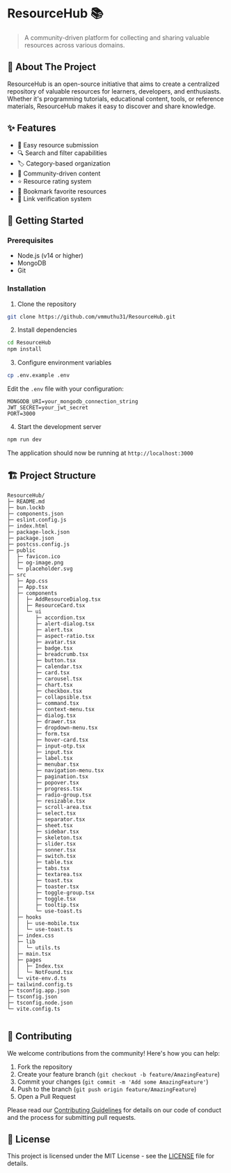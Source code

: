 # ResourceHub 📚

> A community-driven platform for collecting and sharing valuable resources across various domains.

## 🎯 About The Project

ResourceHub is an open-source initiative that aims to create a centralized repository of valuable resources for learners, developers, and enthusiasts. Whether it's programming tutorials, educational content, tools, or reference materials, ResourceHub makes it easy to discover and share knowledge.

## ✨ Features

- 📝 Easy resource submission
- 🔍 Search and filter capabilities
- 🏷️ Category-based organization
- 👥 Community-driven content
- ⭐ Resource rating system
- 📌 Bookmark favorite resources
- 🔗 Link verification system

## 🚀 Getting Started

### Prerequisites

- Node.js (v14 or higher)
- MongoDB
- Git

### Installation

1. Clone the repository

```bash
git clone https://github.com/vmmuthu31/ResourceHub.git
```

2. Install dependencies

```bash
cd ResourceHub
npm install
```

3. Configure environment variables

```bash
cp .env.example .env
```

Edit the `.env` file with your configuration:

```env
MONGODB_URI=your_mongodb_connection_string
JWT_SECRET=your_jwt_secret
PORT=3000
```

4. Start the development server

```bash
npm run dev
```

The application should now be running at `http://localhost:3000`

## 🏗️ Project Structure

```
ResourceHub/
├─ README.md
├─ bun.lockb
├─ components.json
├─ eslint.config.js
├─ index.html
├─ package-lock.json
├─ package.json
├─ postcss.config.js
├─ public
│  ├─ favicon.ico
│  ├─ og-image.png
│  └─ placeholder.svg
├─ src
│  ├─ App.css
│  ├─ App.tsx
│  ├─ components
│  │  ├─ AddResourceDialog.tsx
│  │  ├─ ResourceCard.tsx
│  │  └─ ui
│  │     ├─ accordion.tsx
│  │     ├─ alert-dialog.tsx
│  │     ├─ alert.tsx
│  │     ├─ aspect-ratio.tsx
│  │     ├─ avatar.tsx
│  │     ├─ badge.tsx
│  │     ├─ breadcrumb.tsx
│  │     ├─ button.tsx
│  │     ├─ calendar.tsx
│  │     ├─ card.tsx
│  │     ├─ carousel.tsx
│  │     ├─ chart.tsx
│  │     ├─ checkbox.tsx
│  │     ├─ collapsible.tsx
│  │     ├─ command.tsx
│  │     ├─ context-menu.tsx
│  │     ├─ dialog.tsx
│  │     ├─ drawer.tsx
│  │     ├─ dropdown-menu.tsx
│  │     ├─ form.tsx
│  │     ├─ hover-card.tsx
│  │     ├─ input-otp.tsx
│  │     ├─ input.tsx
│  │     ├─ label.tsx
│  │     ├─ menubar.tsx
│  │     ├─ navigation-menu.tsx
│  │     ├─ pagination.tsx
│  │     ├─ popover.tsx
│  │     ├─ progress.tsx
│  │     ├─ radio-group.tsx
│  │     ├─ resizable.tsx
│  │     ├─ scroll-area.tsx
│  │     ├─ select.tsx
│  │     ├─ separator.tsx
│  │     ├─ sheet.tsx
│  │     ├─ sidebar.tsx
│  │     ├─ skeleton.tsx
│  │     ├─ slider.tsx
│  │     ├─ sonner.tsx
│  │     ├─ switch.tsx
│  │     ├─ table.tsx
│  │     ├─ tabs.tsx
│  │     ├─ textarea.tsx
│  │     ├─ toast.tsx
│  │     ├─ toaster.tsx
│  │     ├─ toggle-group.tsx
│  │     ├─ toggle.tsx
│  │     ├─ tooltip.tsx
│  │     └─ use-toast.ts
│  ├─ hooks
│  │  ├─ use-mobile.tsx
│  │  └─ use-toast.ts
│  ├─ index.css
│  ├─ lib
│  │  └─ utils.ts
│  ├─ main.tsx
│  ├─ pages
│  │  ├─ Index.tsx
│  │  └─ NotFound.tsx
│  └─ vite-env.d.ts
├─ tailwind.config.ts
├─ tsconfig.app.json
├─ tsconfig.json
├─ tsconfig.node.json
└─ vite.config.ts


```

## 🤝 Contributing

We welcome contributions from the community! Here's how you can help:

1. Fork the repository
2. Create your feature branch (`git checkout -b feature/AmazingFeature`)
3. Commit your changes (`git commit -m 'Add some AmazingFeature'`)
4. Push to the branch (`git push origin feature/AmazingFeature`)
5. Open a Pull Request

Please read our [Contributing Guidelines](CONTRIBUTING.md) for details on our code of conduct and the process for submitting pull requests.

## 📄 License

This project is licensed under the MIT License - see the [LICENSE](LICENSE) file for details.
